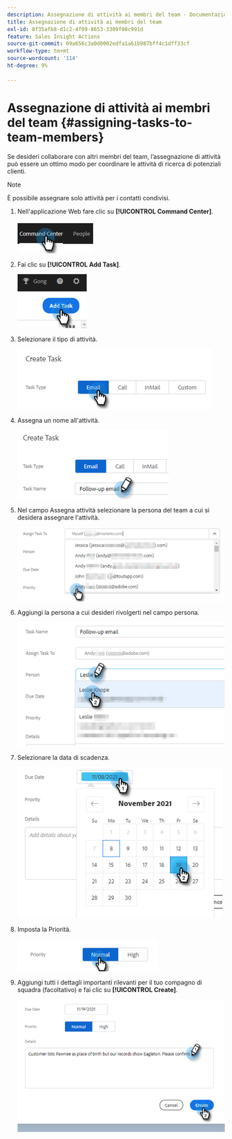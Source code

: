 ```yaml
---
description: Assegnazione di attività ai membri del team - Documentazione di Marketo - Documentazione del prodotto
title: Assegnazione di attività ai membri del team
exl-id: 8f35afb8-d1c2-4f09-8653-3309f08c991d
feature: Sales Insight Actions
source-git-commit: 09a656c3a0d0002edfa1a61b987bff4c1dff33cf
workflow-type: tm+mt
source-wordcount: '114'
ht-degree: 9%

---
```


# Assegnazione di attività ai membri del team {#assigning-tasks-to-team-members}

Se desideri collaborare con altri membri del team, l’assegnazione di attività può essere un ottimo modo per coordinare le attività di ricerca di potenziali clienti.

>[!NOTE]
>
>È possibile assegnare solo attività per i contatti condivisi.

1. Nell&#39;applicazione Web fare clic su **[!UICONTROL Command Center]**.

   ![](assets/assigning-tasks-to-team-members-1.png)

1. Fai clic su **[!UICONTROL Add Task]**.

   ![](assets/assigning-tasks-to-team-members-2.png)

1. Selezionare il tipo di attività.

   ![](assets/assigning-tasks-to-team-members-3.png)

1. Assegna un nome all&#39;attività.

   ![](assets/assigning-tasks-to-team-members-4.png)

1. Nel campo Assegna attività selezionare la persona del team a cui si desidera assegnare l&#39;attività.

   ![](assets/assigning-tasks-to-team-members-5.png)

1. Aggiungi la persona a cui desideri rivolgerti nel campo persona.

   ![](assets/assigning-tasks-to-team-members-6.png)

1. Selezionare la data di scadenza.

   ![](assets/assigning-tasks-to-team-members-7.png)

1. Imposta la Priorità.

   ![](assets/assigning-tasks-to-team-members-8.png)

1. Aggiungi tutti i dettagli importanti rilevanti per il tuo compagno di squadra (facoltativo) e fai clic su **[!UICONTROL Create]**.

   ![](assets/assigning-tasks-to-team-members-9.png)

